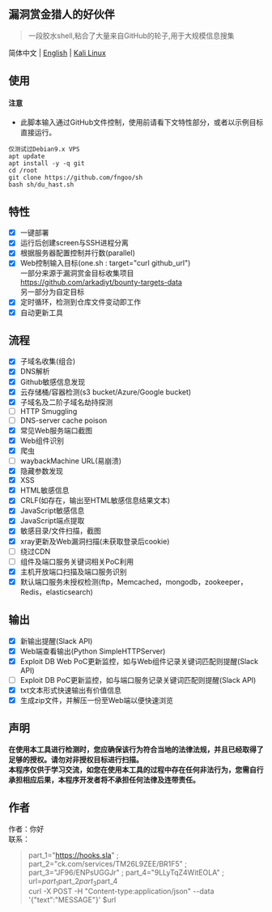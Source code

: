 漏洞赏金猎人的好伙伴
------
>一段胶水shell,粘合了大量来自GitHub的轮子,用于大规模信息搜集  
  
简体中文 | [English](./README.md) | [Kali Linux](./split_for_kali-Debian7.md)  
    
## 使用
#### 注意
- 此脚本输入通过GitHub文件控制，使用前请看下文特性部分，或者以示例目标直接运行。  
``` 
仅测试过Debian9.x VPS  
apt update
apt install -y -q git
cd /root
git clone https://github.com/fngoo/sh
bash sh/du_hast.sh
```
## 特性
- [x] 一键部署 
- [x] 运行后创建screen与SSH进程分离
- [x] 根据服务器配置控制并行数(parallel)
- [x] Web控制输入目标(one.sh : target="curl github_url")  
一部分来源于漏洞赏金目标收集项目  
https://github.com/arkadiyt/bounty-targets-data  
另一部分为自定目标  
- [x] 定时循环，检测到仓库文件变动即工作  
- [x] 自动更新工具   
## 流程
- [x] 子域名收集(组合)
- [x] DNS解析
- [x] Github敏感信息发现
- [x] 云存储桶/容器检测(s3 bucket/Azure/Google bucket)
- [x] 子域名及二阶子域名劫持探测
- [ ] HTTP Smuggling
- [ ] DNS-server cache poison
- [x] 常见Web服务端口截图
- [x] Web组件识别
- [x] 爬虫
- [ ] waybackMachine URL(易崩溃)
- [x] 隐藏参数发现
- [x] XSS
- [x] HTML敏感信息
- [x] CRLF(如存在，输出至HTML敏感信息结果文本)
- [x] JavaScript敏感信息
- [x] JavaScript端点提取
- [x] 敏感目录/文件扫描，截图
- [x] xray更新及Web漏洞扫描(未获取登录后cookie)
- [ ] 绕过CDN
- [ ] 组件及端口服务关键词相关PoC利用  
- [x] 主机开放端口扫描及端口服务识别  
- [x] 默认端口服务未授权检测(ftp，Memcached，mongodb，zookeeper，Redis，elasticsearch)  
## 输出
- [x] 新输出提醒(Slack API)
- [x] Web端查看输出(Python SimpleHTTPServer)
- [x] Exploit DB Web PoC更新监控，如与Web组件记录关键词匹配则提醒(Slack API)  
- [ ] Exploit DB PoC更新监控，如与端口服务记录关键词匹配则提醒(Slack API)  
- [x] txt文本形式快速输出有价值信息  
- [x] 生成zip文件，并解压一份至Web端以便快速浏览  
## 声明
**在使用本工具进行检测时，您应确保该行为符合当地的法律法规，并且已经取得了足够的授权。请勿对非授权目标进行扫描。**  
**本程序仅供于学习交流，如您在使用本工具的过程中存在任何非法行为，您需自行承担相应后果，本程序开发者将不承担任何法律及连带责任。**   
## 作者
作者：你好  
联系：  
>part_1="https://hooks.sla" ; part_2="ck.com/services/TM26L9ZEE/BR1F5" ; part_3="JF96/ENPsUGGJr" ; part_4="9LLyTqZ4WitEOLA" ; url=$part_1$part_2$part_3$part_4  
curl -X POST -H "Content-type:application/json" --data '{"text":"MESSAGE"}' $url

